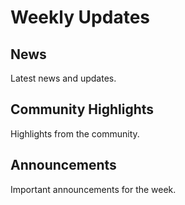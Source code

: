 # Weekly Updates
## News
Latest news and updates.

## Community Highlights
Highlights from the community.

## Announcements
Important announcements for the week.